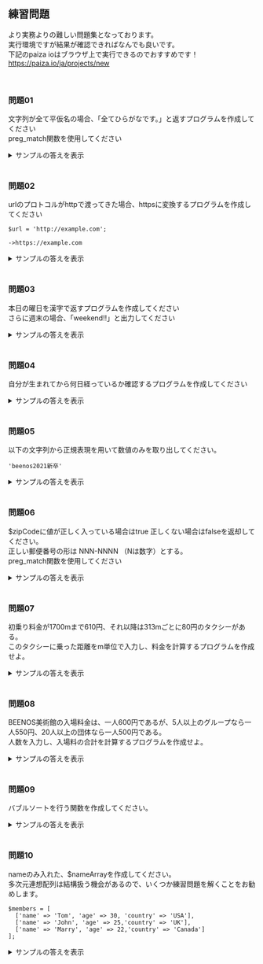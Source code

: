 ## 練習問題
より実務よりの難しい問題集となっております。  
実行環境ですが結果が確認できればなんでも良いです。  
下記のpaiza ioはブラウザ上で実行できるのでおすすめです！  
https://paiza.io/ja/projects/new <br>  

<br>

### 問題01
文字列が全て平仮名の場合、「全てひらがなです。」と返すプログラムを作成してください  
preg_match関数を使用してください

<details><summary>サンプルの答えを表示</summary><div>

```
$str = 'あいうえおかきくけこ';
if(!preg_match('/[^ぁ-ん]/u',$str)) { 
    echo '全てひらがなです。';
}

/*
    
   [^...] = 角括弧に含まれる文字以外にマッチします(trueを返す）。
    
    上の例の場合、平仮名以外でマッチすると、preg_matchでtrueを返し、
    !で反転するのでfalseを返します。つまり、trueの場合の処理は行われません。
    
    逆に、平仮名以外ににマッチしない （＝全て平仮名の場合） と、falseを返します。
    そして、!で結果が反転するので、trueを返します。つまり、trueの処理が行われます。
    
*/
  
元の例だと、すごく分かりづらいのでこっちの方が良いですね。。
    
$str = 'あいうえおかきくけこ';
if(preg_match('/[^ぁ-ん]/u',$str)) { 
    echo '全てひらがなではありません';
} else {
    echo '全てひらがなです。';
}
    
また、下記の表現の方が分かりやすいですね。

if(preg_match('/^[ぁ-ん]+$/u', $str)){
 　echo '全て平仮名です';
}
    
/*
    
    
```
</div></details><br>

### 問題02
urlのプロトコルがhttpで渡ってきた場合、httpsに変換するプログラムを作成してください
```
$url = 'http://example.com';  

->https://example.com
```

<details><summary>サンプルの答えを表示</summary><div>

```
$url = 'http://example.com';
$protcol = parse_url($url, PHP_URL_SCHEME);
if($protcol === 'http') {
    $url = str_replace("http","https",$url);
}
echo $url;
```
</div></details><br>

### 問題03
本日の曜日を漢字で返すプログラムを作成してください  
さらに週末の場合、「weekend!!」と出力してください

<details><summary>サンプルの答えを表示</summary><div>

```
$week = array('日', '月', '火', '水', '木', '金', '土');
$w = date('w');
echo $week[$w];
if($w === 0 || $w === 6) {
    echo "\n";
    echo 'weekend!!';
}
```
</div></details><br>

### 問題04
自分が生まれてから何日経っているか確認するプログラムを作成してください

<details><summary>サンプルの答えを表示</summary><div>

```
$today    = date("Y-m-d");
$birthday = '1996-12-09';
$day1 = new DateTime($today);
$day2 = new DateTime($birthday);
 
$interval = $day1->diff($day2);
 
echo $interval->format('%a日');
```
</div></details><br>

### 問題05
以下の文字列から正規表現を用いて数値のみを取り出してください。
```
'beenos2021新卒'
```
<details><summary>サンプルの答えを表示</summary><div>

```
$string = 'beenos2021新卒';

$num = preg_replace('/[^0-9]/', '', $string);
```
</div></details><br>

### 問題06
$zipCodeに値が正しく入っている場合はtrue 正しくない場合はfalseを返却してください。  
正しい郵便番号の形は NNN-NNNN （Nは数字）とする。  
preg_match関数を使用してください

<details><summary>サンプルの答えを表示</summary><div>

```
$zipCode = '111-1111';
$result = false;
if(preg_match('/^[0-9][0-9][0-9][-][0-9][0-9][0-9][0-9]$/', $zipCode)) {
    $result = true;
}
var_dump()($result);

```
</div></details><br>

### 問題07
初乗り料金が1700mまで610円、それ以降は313mごとに80円のタクシーがある。  
このタクシーに乗った距離をm単位で入力し、料金を計算するプログラムを作成せよ。

<details><summary>サンプルの答えを表示</summary><div>

```
$dist = ; //距離を入力
$price = 0;
if($dist <= 1700) {
    $price = 610;
} else {
    $overDist = $dist - 1700; #延長距離の算出
    $a = $overDist / 313; #
    $b = ceil($a); #繰り上げ
    $price = 610 + (80 * $b);
}
```
</div></details><br>

### 問題08
BEENOS美術館の入場料金は、一人600円であるが、5人以上のグループなら一人550円、20人以上の団体なら一人500円である。  
人数を入力し、入場料の合計を計算するプログラムを作成せよ。

<details><summary>サンプルの答えを表示</summary><div>

```
$memberCount = ;
$price = 0;
if ($memberCount >= 20) {
    $price = 500 * $memberCount;
} elseif ($memberCount >= 5) {
    $price = 550 * $memberCount;
} else {
    $price = 600 * $memberCount;
}
```
</div></details><br>

### 問題09
バブルソートを行う関数を作成してください。  

<details><summary>サンプルの答えを表示</summary><div>

```

```
</div></details><br>

### 問題10
nameのみ入れた、$nameArrayを作成してください。  
多次元連想配列は結構扱う機会があるので、いくつか練習問題を解くことをお勧めします。
```
$members = [
  ['name' => 'Tom', 'age' => 30, 'country' => 'USA'],
  ['name' => 'John', 'age' => 25,'country' => 'UK'],
  ['name' => 'Marry', 'age' => 22,'country' => 'Canada']
];
```

<details><summary>サンプルの答えを表示</summary><div>

```
$nameArray = array();
foreach($members as $member) {
    $nameArray[] = $member['name'];
}
var_dump($nameArray);
```
</div></details><br>
